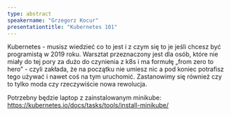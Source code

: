 ```yaml
---
type: abstract
speakername: "Grzegorz Kocur"
presentationtitle: "Kubernetes 101"
---
```


Kubernetes - musisz wiedzieć co to jest i z czym się to je jeśli chcesz być programistą w 2019 roku. Warsztat przeznaczony jest dla osób, które nie miały do tej pory za dużo do czynienia z k8s i ma formułę „from zero to hero” - czyli zakłada, że na początku nie umiesz nic a pod koniec potrafisz tego używać i nawet coś na tym uruchomić. Zastanowimy się również czy to tylko moda czy rzeczywiście nowa rewolucja. 

Potrzebny będzie laptop z zainstalowanym minikube: https://kubernetes.io/docs/tasks/tools/install-minikube/

